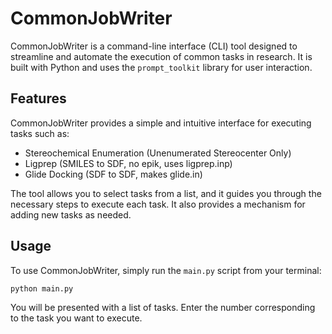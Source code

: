 # CommonJobWriter

CommonJobWriter is a command-line interface (CLI) tool designed to streamline and automate the execution of common tasks in research. It is built with Python and uses the `prompt_toolkit` library for user interaction.

## Features

CommonJobWriter provides a simple and intuitive interface for executing tasks such as:

- Stereochemical Enumeration (Unenumerated Stereocenter Only)
- Ligprep (SMILES to SDF, no epik, uses ligprep.inp)
- Glide Docking (SDF to SDF, makes glide.in)

The tool allows you to select tasks from a list, and it guides you through the necessary steps to execute each task. It also provides a mechanism for adding new tasks as needed.

## Usage

To use CommonJobWriter, simply run the `main.py` script from your terminal:

```bash
python main.py
```
You will be presented with a list of tasks. Enter the number corresponding to the task you want to execute. 